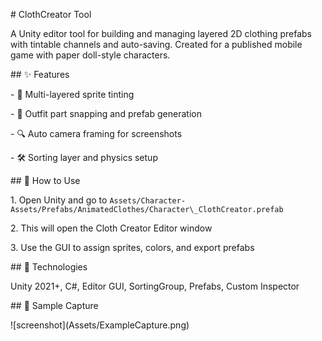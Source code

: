 \# ClothCreator Tool



A Unity editor tool for building and managing layered 2D clothing prefabs with tintable channels and auto-saving. Created for a published mobile game with paper doll-style characters.



\## ✨ Features

\- 🎨 Multi-layered sprite tinting

\- 🧵 Outfit part snapping and prefab generation

\- 🔍 Auto camera framing for screenshots

\- 🛠️ Sorting layer and physics setup



\## 🧪 How to Use

1\. Open Unity and go to `Assets/Character-Assets/Prefabs/AnimatedClothes/Character\_ClothCreator.prefab`

2\. This will open the Cloth Creator Editor window

3\. Use the GUI to assign sprites, colors, and export prefabs



\## 🧠 Technologies

Unity 2021+, C#, Editor GUI, SortingGroup, Prefabs, Custom Inspector



\## 🎨 Sample Capture

!\[screenshot](Assets/ExampleCapture.png)

